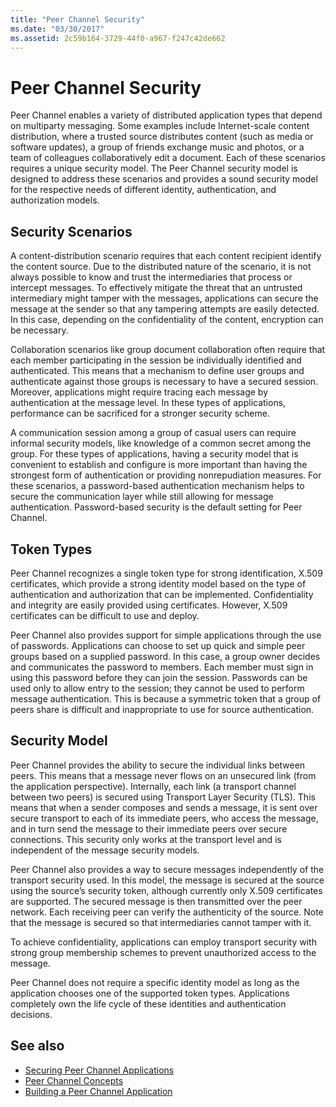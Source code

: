 ```yaml
---
title: "Peer Channel Security"
ms.date: "03/30/2017"
ms.assetid: 2c59b164-3729-44f0-a967-f247c42de662
---
```

# Peer Channel Security
Peer Channel enables a variety of distributed application types that depend on multiparty messaging. Some examples include Internet-scale content distribution, where a trusted source distributes content (such as media or software updates), a group of friends exchange music and photos, or a team of colleagues collaboratively edit a document. Each of these scenarios requires a unique security model. The Peer Channel security model is designed to address these scenarios and provides a sound security model for the respective needs of different identity, authentication, and authorization models.  
  
## Security Scenarios  
 A content-distribution scenario requires that each content recipient identify the content source. Due to the distributed nature of the scenario, it is not always possible to know and trust the intermediaries that process or intercept messages. To effectively mitigate the threat that an untrusted intermediary might tamper with the messages, applications can secure the message at the sender so that any tampering attempts are easily detected. In this case, depending on the confidentiality of the content, encryption can be necessary.  
  
 Collaboration scenarios like group document collaboration often require that each member participating in the session be individually identified and authenticated. This means that a mechanism to define user groups and authenticate against those groups is necessary to have a secured session. Moreover, applications might require tracing each message by authentication at the message level. In these types of applications, performance can be sacrificed for a stronger security scheme.  
  
 A communication session among a group of casual users can require informal security models, like knowledge of a common secret among the group. For these types of applications, having a security model that is convenient to establish and configure is more important than having the strongest form of authentication or providing nonrepudiation measures. For these scenarios, a password-based authentication mechanism helps to secure the communication layer while still allowing for message authentication. Password-based security is the default setting for Peer Channel.  
  
## Token Types  
 Peer Channel recognizes a single token type for strong identification, X.509 certificates, which provide a strong identity model based on the type of authentication and authorization that can be implemented. Confidentiality and integrity are easily provided using certificates. However, X.509 certificates can be difficult to use and deploy.  
  
 Peer Channel also provides support for simple applications through the use of passwords. Applications can choose to set up quick and simple peer groups based on a supplied password. In this case, a group owner decides and communicates the password to members. Each member must sign in using this password before they can join the session. Passwords can be used only to allow entry to the session; they cannot be used to perform message authentication. This is because a symmetric token that a group of peers share is difficult and inappropriate to use for source authentication.  
  
## Security Model  
 Peer Channel provides the ability to secure the individual links between peers. This means that a message never flows on an unsecured link (from the application perspective). Internally, each link (a transport channel between two peers) is secured using Transport Layer Security (TLS). This means that when a sender composes and sends a message, it is sent over secure transport to each of its immediate peers, who access the message, and in turn send the message to their immediate peers over secure connections. This security only works at the transport level and is independent of the message security models.  
  
 Peer Channel also provides a way to secure messages independently of the transport security used. In this model, the message is secured at the source using the source’s security token, although currently only X.509 certificates are supported. The secured message is then transmitted over the peer network. Each receiving peer can verify the authenticity of the source. Note that the message is secured so that intermediaries cannot tamper with it.  
  
 To achieve confidentiality, applications can employ transport security with strong group membership schemes to prevent unauthorized access to the message.  
  
 Peer Channel does not require a specific identity model as long as the application chooses one of the supported token types. Applications completely own the life cycle of these identities and authentication decisions.  
  
## See also
- [Securing Peer Channel Applications](../../../../docs/framework/wcf/feature-details/securing-peer-channel-applications.md)
- [Peer Channel Concepts](../../../../docs/framework/wcf/feature-details/peer-channel-concepts.md)
- [Building a Peer Channel Application](../../../../docs/framework/wcf/feature-details/building-a-peer-channel-application.md)
